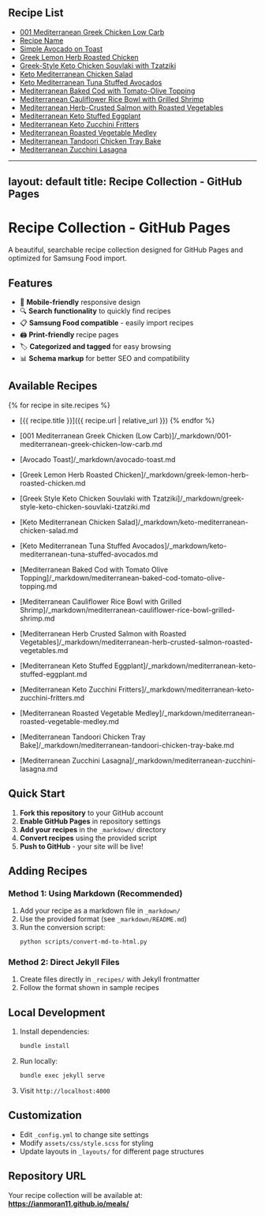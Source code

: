 ## Recipe List
- [001 Mediterranean Greek Chicken Low Carb](/_markdown/001-mediterranean-greek-chicken-low-carb.md)
- [Recipe Name](/_markdown/README.md)
- [Simple Avocado on Toast](/_markdown/avocado-toast.md)
- [Greek Lemon Herb Roasted Chicken](/_markdown/greek-lemon-herb-roasted-chicken.md)
- [Greek-Style Keto Chicken Souvlaki with Tzatziki](/_markdown/greek-style-keto-chicken-souvlaki-tzatziki.md)
- [Keto Mediterranean Chicken Salad](/_markdown/keto-mediterranean-chicken-salad.md)
- [Keto Mediterranean Tuna Stuffed Avocados](/_markdown/keto-mediterranean-tuna-stuffed-avocados.md)
- [Mediterranean Baked Cod with Tomato-Olive Topping](/_markdown/mediterranean-baked-cod-tomato-olive-topping.md)
- [Mediterranean Cauliflower Rice Bowl with Grilled Shrimp](/_markdown/mediterranean-cauliflower-rice-bowl-grilled-shrimp.md)
- [Mediterranean Herb-Crusted Salmon with Roasted Vegetables](/_markdown/mediterranean-herb-crusted-salmon-roasted-vegetables.md)
- [Mediterranean Keto Stuffed Eggplant](/_markdown/mediterranean-keto-stuffed-eggplant.md)
- [Mediterranean Keto Zucchini Fritters](/_markdown/mediterranean-keto-zucchini-fritters.md)
- [Mediterranean Roasted Vegetable Medley](/_markdown/mediterranean-roasted-vegetable-medley.md)
- [Mediterranean Tandoori Chicken Tray Bake](/_markdown/mediterranean-tandoori-chicken-tray-bake.md)
- [Mediterranean Zucchini Lasagna](/_markdown/mediterranean-zucchini-lasagna.md)

---
layout: default
title: Recipe Collection - GitHub Pages
---

# Recipe Collection - GitHub Pages

A beautiful, searchable recipe collection designed for GitHub Pages and optimized for Samsung Food import.

## Features

- 📱 **Mobile-friendly** responsive design
- 🔍 **Search functionality** to quickly find recipes
- 📋 **Samsung Food compatible** - easily import recipes
- 🖨️ **Print-friendly** recipe pages
- 🏷️ **Categorized and tagged** for easy browsing
- 📊 **Schema markup** for better SEO and compatibility

## Available Recipes

{% for recipe in site.recipes %}
- [{{ recipe.title }}]({{ recipe.url | relative_url }})
{% endfor %}

- [001 Mediterranean Greek Chicken (Low Carb)]/_markdown/001-mediterranean-greek-chicken-low-carb.md
- [Avocado Toast]/_markdown/avocado-toast.md
- [Greek Lemon Herb Roasted Chicken]/_markdown/greek-lemon-herb-roasted-chicken.md
- [Greek Style Keto Chicken Souvlaki with Tzatziki]/_markdown/greek-style-keto-chicken-souvlaki-tzatziki.md
- [Keto Mediterranean Chicken Salad]/_markdown/keto-mediterranean-chicken-salad.md
- [Keto Mediterranean Tuna Stuffed Avocados]/_markdown/keto-mediterranean-tuna-stuffed-avocados.md
- [Mediterranean Baked Cod with Tomato Olive Topping]/_markdown/mediterranean-baked-cod-tomato-olive-topping.md
- [Mediterranean Cauliflower Rice Bowl with Grilled Shrimp]/_markdown/mediterranean-cauliflower-rice-bowl-grilled-shrimp.md
- [Mediterranean Herb Crusted Salmon with Roasted Vegetables]/_markdown/mediterranean-herb-crusted-salmon-roasted-vegetables.md
- [Mediterranean Keto Stuffed Eggplant]/_markdown/mediterranean-keto-stuffed-eggplant.md
- [Mediterranean Keto Zucchini Fritters]/_markdown/mediterranean-keto-zucchini-fritters.md
- [Mediterranean Roasted Vegetable Medley]/_markdown/mediterranean-roasted-vegetable-medley.md
- [Mediterranean Tandoori Chicken Tray Bake]/_markdown/mediterranean-tandoori-chicken-tray-bake.md
- [Mediterranean Zucchini Lasagna]/_markdown/mediterranean-zucchini-lasagna.md

## Quick Start

1. **Fork this repository** to your GitHub account
2. **Enable GitHub Pages** in repository settings
3. **Add your recipes** in the `_markdown/` directory
4. **Convert recipes** using the provided script
5. **Push to GitHub** - your site will be live!

## Adding Recipes

### Method 1: Using Markdown (Recommended)

1. Add your recipe as a markdown file in `_markdown/`
2. Use the provided format (see `_markdown/README.md`)
3. Run the conversion script:
   ```bash
   python scripts/convert-md-to-html.py
   ```

### Method 2: Direct Jekyll Files

1. Create files directly in `_recipes/` with Jekyll frontmatter
2. Follow the format shown in sample recipes

## Local Development

1. Install dependencies:
   ```bash
   bundle install
   ```

2. Run locally:
   ```bash
   bundle exec jekyll serve
   ```

3. Visit `http://localhost:4000`

## Customization

- Edit `_config.yml` to change site settings
- Modify `assets/css/style.scss` for styling
- Update layouts in `_layouts/` for different page structures

## Repository URL
Your recipe collection will be available at: **https://ianmoran11.github.io/meals/**
